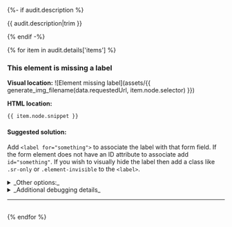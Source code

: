{%- if audit.description %}

{{ audit.description|trim }}

{% endif -%}

{% for item in audit.details['items'] %}

### This element is missing a label

__Visual location:__
![Element missing label](assets/{{ generate_img_filename(data.requestedUrl, item.node.selector) }})

__HTML location:__

```html
{{ item.node.snippet }}
```

#### Suggested solution:
Add `<label for="something">` to associate the label with that form field. If the form element does not have an ID attribute to associate add `id="something"`.
If you wish to visually hide the label then add a class like `.sr-only` or `.element-invisible` to the `<label>`.

<details>
<summary>_Other options:_</summary>
{{ item.node.explanation|escape|replace('  ', '<br>') }}
</details>

<details>
<summary>_Additional debugging details_</summary>
Path:<br>
<code>{{ item.node.path }}</code><br>
Selector:<br>
<code>{{ item.node.selector }}</code>
</details>

<hr>

<br>
{% endfor %}